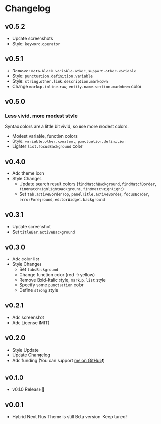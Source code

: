 # Changelog

## v0.5.2

- Update screenshots
- Style: `keyword.operator`

## v0.5.1

- Remove: `meta.block variable.other`, `support.other.variable`
- Style: `punctuation.definition.variable`
- Style: `string.other.link.description.markdown`
- Change `markup.inline.raw`, `entity.name.section.markdown` color

## v0.5.0

### Less vivid, more modest style

Syntax colors are a little bit vivid, so use more modest colors.

- Modest variable, function colors
- Style: `variable.other.constant`, `punctuation.definition`
- Lighter `list.focusBackground` color

## v0.4.0

- Add theme icon
- Style Changes
  - Update search result colors (`findMatchBackground`, `findMatchBorder`, `findMatchHighlightBackground`, `findMatchHighlight`)
  - Set `tab.activeBorderTop`, `panelTitle.activeBorder`, `focusBorder`, `errorForeground`, `editorWidget.background`

## v0.3.1

- Update screenshot
- Set `titleBar.activeBackground`

## v0.3.0

- Add color list
- Style Changes
  - Set `tabsBackground`
  - Change function color (red → yellow)
  - Remove Bold-Italic style, `markup.list` style
  - Specify some `punctuation` color
  - Define `strong` style

## v0.2.1

- Add screenshot
- Add License (MIT)

## v0.2.0

- Style Update
- Update Changelog
- Add funding (You can support [me on GitHub](https://github.com/toshimaru)❗️)

## v0.1.0

- v0.1.0 Release 🎉

## v0.0.1

- Hybrid Next Plus Theme is still Beta version. Keep tuned!
